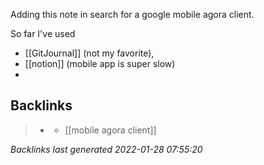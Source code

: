 Adding this note in search for a google mobile agora client.

So far I've used 
- [[GitJournal]] (not my favorite), 
- [[notion]] (mobile app is super slow)
- 

## Backlinks

> - [](2022-01-17.md)
>   - [[mobile agora client]]

_Backlinks last generated 2022-01-28 07:55:20_
